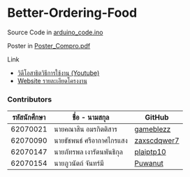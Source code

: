 # Better-Ordering-Food
Source Code in [arduino_code.ino](https://github.com/Puwanut/better-ordering-food/blob/master/arduino_code.ino)

Poster in [Poster_Compro.pdf](https://github.com/Puwanut/better-ordering-food/blob/master/Poster_Compro.pdf)

Link
- [วิดีโอสาธิตวิธีการใช้งาน (Youtube)](https://youtu.be/MgAtvIEwM_A)
- [Website รายละเอียดโครงงาน](https://puwanut.github.io/better-ordering-food/)
### Contributors

| รหัสนักศึกษา | ชื่อ - นามสกุล | GitHub |
| ---------- | ------------ | ---------- |
| 62070021 | นายคณาสิน อมรกิตติสาร | [gameblezz](https://github.com/gameblezz) |
| 62070090 | นายธัชพนธ์ ศรีอากาศไกรแสง | [zaxscdqwer7](https://github.com/zaxscdqwer7) |
| 62070147 | นายภัทรพล เงารัตนพันธิกุล | [plaiptp10](https://github.com/plaiptp10) |
| 62070154 | นายภูวนัตถ์ จันทร์มี | [Puwanut](https://github.com/Puwanut) |